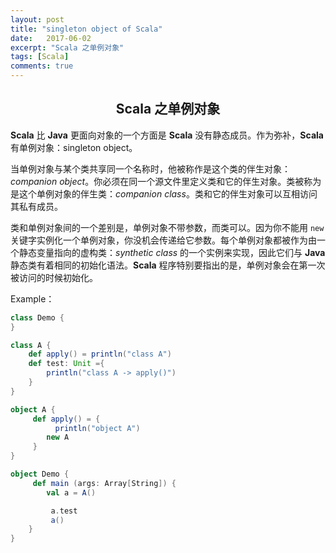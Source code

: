 ```yaml
---
layout: post
title: "singleton object of Scala"
date:   2017-06-02
excerpt: "Scala 之单例对象"
tags: [Scala]
comments: true
---
```


<center><h2>Scala 之单例对象</h2></center>

<!--more-->

**Scala** 比 **Java** 更面向对象的一个方面是 **Scala** 没有静态成员。作为弥补，**Scala** 有单例对象：singleton object。

当单例对象与某个类共享同一个名称时，他被称作是这个类的伴生对象：*companion object*。你必须在同一个源文件里定义类和它的伴生对象。类被称为是这个单例对象的伴生类：*companion class*。类和它的伴生对象可以互相访问其私有成员。

类和单例对象间的一个差别是，单例对象不带参数，而类可以。因为你不能用 `new` 关键字实例化一个单例对象，你没机会传递给它参数。每个单例对象都被作为由一个静态变量指向的虚构类：*synthetic class* 的一个实例来实现，因此它们与 **Java** 静态类有着相同的初始化语法。**Scala** 程序特别要指出的是，单例对象会在第一次被访问的时候初始化。

Example：

```scala
class Demo {
}

class A {
    def apply() = println("class A")
    def test: Unit ={
        println("class A -> apply()")
    }
}

object A {
     def apply() = {
          println("object A")
        new A
     }
}

object Demo {
     def main (args: Array[String]) {
        val a = A()

         a.test
         a()
    }
}
```